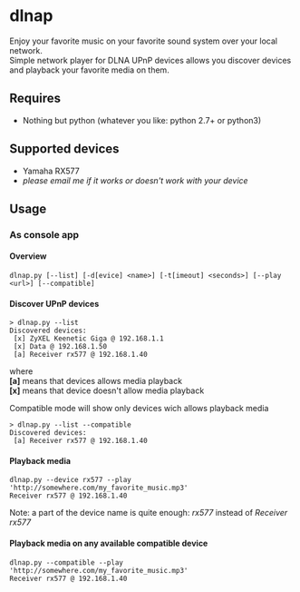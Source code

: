 # dlnap
Enjoy your favorite music on your favorite sound system over your local network.  
Simple network player for DLNA UPnP devices allows you discover devices and playback your favorite media on them.

## Requires
 * Nothing but python (whatever you like: python 2.7+ or python3)
 
## Supported devices
 * Yamaha RX577
 * _please email me if it works or doesn't work with your device_
 
## Usage
### As console app
#### Overview
```
dlnap.py [--list] [-d[evice] <name>] [-t[imeout] <seconds>] [--play <url>] [--compatible]
```
#### Discover UPnP devices
```
> dlnap.py --list
Discovered devices:
 [x] ZyXEL Keenetic Giga @ 192.168.1.1
 [x] Data @ 192.168.1.50
 [a] Receiver rx577 @ 192.168.1.40
```  
where  
**[a]** means that devices allows media playback  
**[x]** means that device doesn't allow media playback  

Compatible mode will show only devices wich allows playback media
```
> dlnap.py --list --compatible
Discovered devices:
 [a] Receiver rx577 @ 192.168.1.40
```

#### Playback media
```
dlnap.py --device rx577 --play 'http://somewhere.com/my_favorite_music.mp3'
Receiver rx577 @ 192.168.1.40
```
Note: a part of the device name is quite enough: *rx577* instead of *Receiver rx577*

#### Playback media on any available compatible device
```
dlnap.py --compatible --play 'http://somewhere.com/my_favorite_music.mp3'
Receiver rx577 @ 192.168.1.40
```
